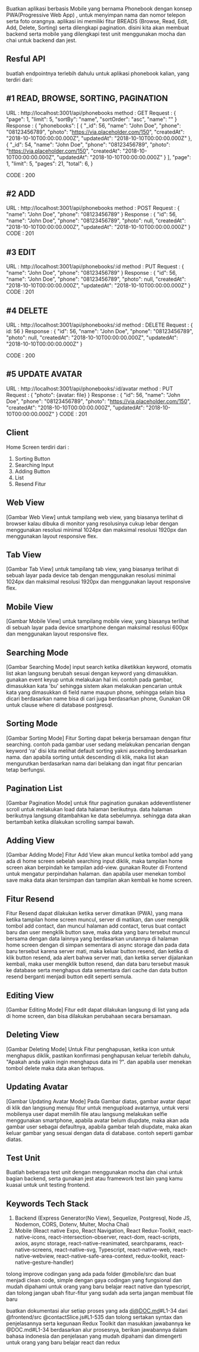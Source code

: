 Buatkan aplikasi berbasis Mobile yang bernama Phonebook dengan konsep PWA(Progressive Web App) , untuk menyimpan nama dan nomor telepon serta foto orangnya. aplikasi ini memiliki fitur BREADS (Browse, Read, Edit, Add, Delete,
Sorting) serta dilengkapi pagination. disini kita akan membuat backend serta mobile yang dilengkapi test unit menggunakan mocha dan chai untuk backend dan jest.

Resful API
-------------
buatlah endpointnya terlebih dahulu untuk aplikasi phonebook kalian, yang terdiri dari:

#1 READ, BROWSE, SORTING, PAGINATION
-------------
URL : http://localhost:3001/api/phonebooks
method : GET
Request : {
    "page": 1,
    "limit": 5,
    "sortBy": "name",
    "sortOrder": "asc",
    "name": ""
}
Response : {
    "phonebooks": [
        {
            "_id": 56,
            "name": "John Doe",
            "phone": "08123456789",
            "photo": "https://via.placeholder.com/150",
            "createdAt": "2018-10-10T00:00:00.000Z",
            "updatedAt": "2018-10-10T00:00:00.000Z"
        },
        {
            "_id": 54,
            "name": "John Doe",
            "phone": "08123456789",
            "photo": "https://via.placeholder.com/150",
            "createdAt": "2018-10-10T00:00:00.000Z",
            "updatedAt": "2018-10-10T00:00:00.000Z"
        }
    ],
    "page": 1,
    "limit": 5,
    "pages": 21,
    "total": 6,
}

CODE : 200

#2 ADD
-------------
URL : http://localhost:3001/api/phonebooks
method : POST
Request : {
    "name": "John Doe",
    "phone": "08123456789"
}
Response : {
    "id": 56,
    "name": "John Doe",
    "phone": "08123456789",
    "photo": null,
    "createdAt": "2018-10-10T00:00:00.000Z",
    "updatedAt": "2018-10-10T00:00:00.000Z"
}
CODE : 201

#3 EDIT
-------------
URL : http://localhost:3001/api/phonebooks/:id
method : PUT
Request : {
    "name": "John Doe",
    "phone": "08123456789"
}
Response : {
    "id": 56,
    "name": "John Doe",
    "phone": "08123456789",
    "photo": null,
    "createdAt": "2018-10-10T00:00:00.000Z",
    "updatedAt": "2018-10-10T00:00:00.000Z"
}
CODE : 201

#4 DELETE
-------------
URL : http://localhost:3001/api/phonebooks/:id
method : DELETE
Request : {
    id: 56
}
Response : {
    "id": 56,
    "name": "John Doe",
    "phone": "08123456789",
    "photo": null,
    "createdAt": "2018-10-10T00:00:00.000Z",
    "updatedAt": "2018-10-10T00:00:00.000Z"
}

CODE : 200

#5 UPDATE AVATAR
-------------
URL : http://localhost:3001/api/phonebooks/:id/avatar
method : PUT
Request : {
    "photo": {avatar: file}
}
Response : {
    "id": 56,
    "name": "John Doe",
    "phone": "08123456789",
    "photo": "https://via.placeholder.com/150",
    "createdAt": "2018-10-10T00:00:00.000Z",
    "updatedAt": "2018-10-10T00:00:00.000Z"
}
CODE : 201

Client
-------------

Home Screen
terdiri dari :
1. Sorting Button
2. Searching Input
3. Adding Button
4. List
5. Resend Fitur

Web View
-------------
[Gambar Web View]
untuk tampilang web view, yang biasanya terlihat di browser kalau dibuka di monitor yang resolusinya cukup lebar dengan menggunakan resolusi minimal 1024px dan maksimal resolusi 1920px dan menggunakan layout responsive flex.

Tab View
-------------
[Gambar Tab View]
untuk tampilang tab view, yang biasanya terlihat di sebuah layar pada device tab dengan menggunakan resolusi minimal 1024px dan maksimal resolusi 1920px dan menggunakan layout responsive flex.

Mobile View
-------------
[Gambar Mobile View]
untuk tampilang mobile view, yang biasanya terlihat di sebuah layar pada device smartphone dengan maksimal resolusi 600px dan menggunakan layout responsive flex.

Searching Mode  
-------------
[Gambar Searching Mode]
input search ketika diketikkan keyword, otomatis list akan langsung berubah sesuai dengan keyword yang dimasukkan. gunakan event keyup untuk melakukan hal ini. contoh pada gambar, dimasukkan kata 'bu' sehingga sistem akan melakukan pencarian untuk kata yang dimasukkan di field name maupun phone, sehingga selain bisa dicari berdasarkan name bisa di cari juga berdasarkan phone, Gunakan OR untuk clause where di database postgresql.

Sorting Mode
-------------
[Gambar Sorting Mode]
Fitur Sorting dapat bekerja bersamaan dengan fitur searching. contoh pada gambar user sedang melakukan pencarian dengan keyword 'ra' disi kita melihat default sorting yakni ascending berdasarkan nama. dan apabila sorting untuk descending di klik, maka list akan mengurutkan berdasarkan nama dari belakang dan ingat fitur pencarian tetap berfungsi.

Pagination List
-------------
[Gambar Pagination Mode]
untuk fitur pagination gunakan addeventlistener scroll untuk melakukan load data halaman berikutnya. data halaman berikutnya langsung ditambahkan ke data sebelumnya. sehingga data akan bertambah ketika dilakukan scrolling sampai bawah.

Adding View
-------------
[Gambar Adding Mode]
Fitur Add View akan muncul ketika tombol add yang ada di home screen sebelah searching input diklik, maka tampilan home screen akan berpindah ke tampilan add-view. gunakan Router di Frontend untuk mengatur perpindahan halaman. dan apabila user menekan tombol save maka data akan tersimpan dan tampilan akan kembali ke home screen.

Fitur Resend
-------------
Fitur Resend dapat dilakukan ketika server dimatikan (PWA), yang mana ketika tampilan home screen muncul, server di matikan, dan user mengklik tombol add contact, dan muncul halaman add contact, terus buat contact baru dan user mengklik button save, maka data yang baru tersebut muncul bersama dengan data lainnya yang berdasarkan urutannya di halaman home screen dengan di simpan sementara di async storage dan pada data baru tersebut karena server mati, maka keluar button resend, dan ketika di klik button resend, ada alert bahwa server mati, dan ketika server dijalankan kembali, maka user mengklik button resend, dan data baru tersebut masuk ke database serta menghapus data sementara dari cache dan data button resend berganti menjadi button edit seperti semula.

Editing View
-------------
[Gambar Editing Mode]
Fitur edit dapat dilakukan langsung di list yang ada di home screen, dan bisa dilakukan perubahaan secara bersamaan.

Deleting View
-------------
[Gambar Deleting Mode]
Untuk Fitur penghapusan, ketika icon untuk menghapus diklik, pastikan konfirmasi penghapusan keluar terlebih dahulu, "Apakah anda yakin ingin menghapus data ini ?". dan apabila user menekan tombol delete maka data akan terhapus.

Updating Avatar
-------------
[Gambar Updating Avatar Mode]
Pada Gambar diatas, gambar avatar dapat di klik dan langsung menuju fitur untuk mengupload avatarnya, untuk versi mobilenya user dapat memilih file atau langsung melakukan selfie menggunakan smartphone, apabila avatar belum diupdate, maka akan ada gambar user sebagai defaultnya, apabila gambar telah diupdate, maka akan keluar gambar yang sesuai dengan data di database. contoh seperti gambar diatas.

Test Unit
-------------
Buatlah beberapa test unit dengan menggunakan mocha dan chai untuk bagian backend, serta gunakan jest atau framework test lain yang kamu kuasai untuk unit testing frontend.

Keywords Tech Stack
-------------
1. Backend (Express Generator(No View), Sequelize, Postgresql, Node JS, Nodemon, CORS, Dotenv, Multer, Mocha Chai)
2. Mobile (React native Expo, React Navigation, React Redux-Toolkit, react-native-icons, react-intersection-observer, react-dom, react-scripts, axios, async storage, react-native-reanimated, searchparams, react-native-screens, react-native-svg, Typescript, react-native-web, react-native-webview, react-native-safe-area-context, redux-toolkit, react-native-gesture-handler)

tolong improve codingan yang ada pada folder @mobile/src dan buat menjadi clean code, simple dengan gaya codingan yang fungsional dan mudah dipahami untuk orang yang baru belajar react native dan typescript, dan tolong jangan ubah fitur-fitur yang sudah ada serta jangan membuat file baru

buatkan dokumentasi alur setiap proses yang ada di@DOC.md#L1-34  dari @frontend/src @contactSlice.js#L1-535  dan tolong sertakan syntax dan penjelasannya serta kegunaan Redux Toolkit dan masukkan jawabannya ke @DOC.md#L1-34 berdasarkan alur prosesnya, berikan jawabannya dalam bahasa indonesia dan penjelasan yang mudah dipahami dan dimengerti untuk orang yang baru belajar react dan redux